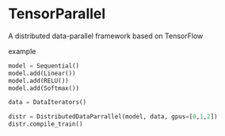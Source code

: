 # TensorParallel
A distributed data-parallel framework based on TensorFlow

example
```python
model = Sequential()
model.add(Linear())
model.add(RELU())
model.add(Softmax())

data = DataIterators()

distr = DistributedDataParrallel(model, data, gpus=[0,1,2])
distr.compile_train()
```
